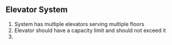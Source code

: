 ## Elevator System 
1. System has multiple elevators serving multiple floors
2. Elevator should have a capacity limit and should not exceed it 
3. 